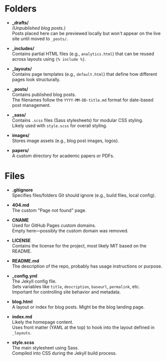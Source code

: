 # Folders

- **_drafts/**  
    *(Unpublished blog posts.)*  
    Posts placed here can be previewed locally but won't appear on the live site until moved to `_posts/`.

- **_includes/**  
    Contains partial HTML files (e.g., `analytics.html`) that can be reused across layouts using `{% include %}`.

- **_layouts/**  
    Contains page templates (e.g., `default.html`) that define how different pages look structurally.

- **_posts/**  
    Contains published blog posts.  
    The filenames follow the `YYYY-MM-DD-title.md` format for date-based post management.

- **_sass/**  
    Contains `.scss` files (Sass stylesheets) for modular CSS styling.  
    Likely used with `style.scss` for overall styling.

- **images/**  
    Stores image assets (e.g., blog post images, logos).

- **papers/**  
    A custom directory for academic papers or PDFs.

# Files

- **.gitignore**  
    Specifies files/folders Git should ignore (e.g., build files, local config).

- **404.md**  
    The custom "Page not found" page.

- **CNAME**  
    Used for GitHub Pages custom domains.  
    Empty here—possibly the custom domain was removed.

- **LICENSE**  
    Contains the license for the project, most likely MIT based on the README.

- **README.md**  
    The description of the repo, probably has usage instructions or purpose.

- **_config.yml**  
    The Jekyll config file.  
    Sets variables like `title`, `description`, `baseurl`, `permalink`, etc.  
    Important for controlling site behavior and metadata.

- **blog.html**  
    A layout or index for blog posts. Might be the blog landing page.

- **index.md**  
    Likely the homepage content.  
    Uses front matter (YAML at the top) to hook into the layout defined in `_layouts`.

- **style.scss**  
    The main stylesheet using Sass.  
    Compiled into CSS during the Jekyll build process.
